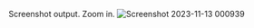 Screenshot output. Zoom in.
![Screenshot 2023-11-13 000939](https://github.com/NgaripeterN/payroll_GUI2/assets/122629943/bf50636e-99e4-4cce-939d-7e965dcaac8b)
